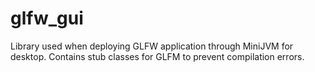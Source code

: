# glfw_gui

Library used when deploying GLFW application through MiniJVM for desktop. Contains stub classes for GLFM to prevent compilation errors.
